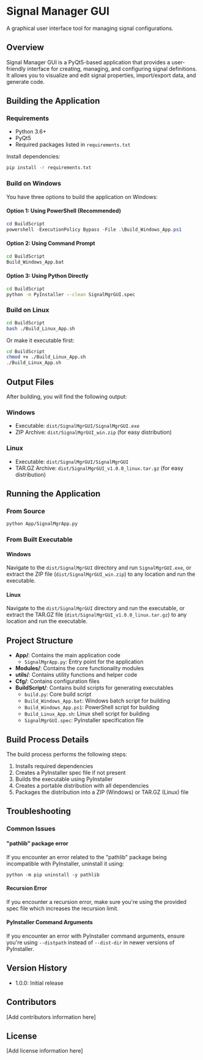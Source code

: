 # Signal Manager GUI

A graphical user interface tool for managing signal configurations.

## Overview

Signal Manager GUI is a PyQt5-based application that provides a user-friendly interface for creating, managing, and configuring signal definitions. It allows you to visualize and edit signal properties, import/export data, and generate code.

## Building the Application

### Requirements

- Python 3.6+
- PyQt5
- Required packages listed in `requirements.txt`

Install dependencies:
```bash
pip install -r requirements.txt
```

### Build on Windows

You have three options to build the application on Windows:

#### Option 1: Using PowerShell (Recommended)

```powershell
cd BuildScript
powershell -ExecutionPolicy Bypass -File .\Build_Windows_App.ps1
```

#### Option 2: Using Command Prompt

```cmd
cd BuildScript
Build_Windows_App.bat
```

#### Option 3: Using Python Directly

```cmd
cd BuildScript
python -m PyInstaller --clean SignalMgrGUI.spec
```

### Build on Linux

```bash
cd BuildScript
bash ./Build_Linux_App.sh
```

Or make it executable first:

```bash
cd BuildScript
chmod +x ./Build_Linux_App.sh
./Build_Linux_App.sh
```

## Output Files

After building, you will find the following output:

### Windows
- Executable: `dist/SignalMgrGUI/SignalMgrGUI.exe`
- ZIP Archive: `dist/SignalMgrGUI_win.zip` (for easy distribution)

### Linux
- Executable: `dist/SignalMgrGUI/SignalMgrGUI`
- TAR.GZ Archive: `dist/SignalMgrGUI_v1.0.0_linux.tar.gz` (for easy distribution)

## Running the Application

### From Source

```bash
python App/SignalMgrApp.py
```

### From Built Executable

#### Windows
Navigate to the `dist/SignalMgrGUI` directory and run `SignalMgrGUI.exe`, or extract the ZIP file (`dist/SignalMgrGUI_win.zip`) to any location and run the executable.

#### Linux
Navigate to the `dist/SignalMgrGUI` directory and run the executable, or extract the TAR.GZ file (`dist/SignalMgrGUI_v1.0.0_linux.tar.gz`) to any location and run the executable.

## Project Structure

- **App/**: Contains the main application code
  - `SignalMgrApp.py`: Entry point for the application
- **Modules/**: Contains the core functionality modules
- **utils/**: Contains utility functions and helper code
- **Cfg/**: Contains configuration files
- **BuildScript/**: Contains build scripts for generating executables
  - `build.py`: Core build script
  - `Build_Windows_App.bat`: Windows batch script for building
  - `Build_Windows_App.ps1`: PowerShell script for building
  - `Build_Linux_App.sh`: Linux shell script for building
  - `SignalMgrGUI.spec`: PyInstaller specification file

## Build Process Details

The build process performs the following steps:

1. Installs required dependencies
2. Creates a PyInstaller spec file if not present
3. Builds the executable using PyInstaller
4. Creates a portable distribution with all dependencies
5. Packages the distribution into a ZIP (Windows) or TAR.GZ (Linux) file

## Troubleshooting

### Common Issues

#### "pathlib" package error
If you encounter an error related to the "pathlib" package being incompatible with PyInstaller, uninstall it using:
```
python -m pip uninstall -y pathlib
```

#### Recursion Error
If you encounter a recursion error, make sure you're using the provided spec file which increases the recursion limit.

#### PyInstaller Command Arguments
If you encounter an error with PyInstaller command arguments, ensure you're using `--distpath` instead of `--dist-dir` in newer versions of PyInstaller.

## Version History

- 1.0.0: Initial release

## Contributors

[Add contributors information here]

## License

[Add license information here]
